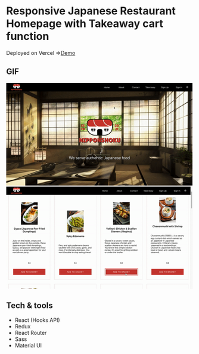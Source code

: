 # Responsive Japanese Restaurant Homepage with Takeaway cart function 

Deployed on Vercel
=>[Demo](https://japanese-app.vercel.app/)

## GIF

<img src="/satsuki.gif" alt="restaurant" width="500px" />



<img src="/cart2.gif" alt="restaurant" width="500px" />

## Tech & tools

- React (Hooks API)
- Redux
- React Router
- Sass
- Material UI



